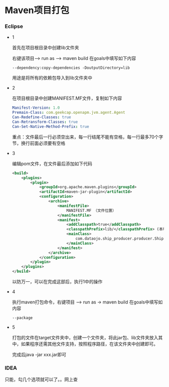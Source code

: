 # Maven项目打包
### Eclipse
- 1

    首先在项目根目录中创建lib文件夹

    右键该项目--> run as --> maven build 在goals中填写如下内容

    `--dependency:copy-dependencies -DoutputDirectory=lib`

    用途是将所有的依赖包导入到lib文件夹中

- 2

    在项目根目录中创建MANIFEST.MF文件，复制如下内容

    ```yaml
    Manifest-Version: 1.0
    Premain-Class: com.geekcap.openapm.jvm.agent.Agent
    Can-Redefine-Classes: true
    Can-Retransform-Classes: true
    Can-Set-Native-Method-Prefix: true

    ```

    重点：文件最后一行必须空出来，每一行结尾不能有空格，每一行最多70个字节，换行前面必须要有空格

- 3

    编辑pom文件，在文件最后添加如下代码

    ```xml
    <build>
		<plugins>
			<plugin>
				<groupId>org.apache.maven.plugins</groupId>
				<artifactId>maven-jar-plugin</artifactId>
				<configuration>
					<archive>
						<manifestFile>
							MANIFEST.MF （文件位置）
						</manifestFile>
						<manifest>
							<addClasspath>true</addClasspath>
							<classpathPrefix>lib/</classpathPrefix> (本地包位置)
							<mainClass>
								com.dataojo.ship_producer.producer.ShipProducer （main方法位置）
							</mainClass>
						</manifest>
					</archive>
				</configuration>
			</plugin>
		</plugins>
	</build>
    ```
    以防万一，可以在完成这部后，执行1中的操作
- 4

    执行maven打包命令，右键项目 --> run as -> maven build 在goals中填写如内容
    
    `--package`

- 5

    打包的文件在target文件夹中，创建一个文件夹，将此jar包、lib文件夹放入其中，如果程序还需其他文件支持，按照程序路径，在该文件夹中创建即可。

    完成后java -jar xxx.jar即可

### IDEA

只能，勾几个选项就可以了。。网上查